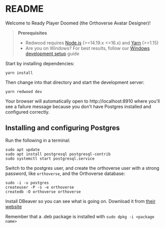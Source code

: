 # README

Welcome to Ready Player Doomed (the Orthoverse Avatar Designer)!

> **Prerequisites**
>
> - Redwood requires [Node.js](https://nodejs.org/en/) (>=14.19.x <=16.x) and [Yarn](https://yarnpkg.com/) (>=1.15)
> - Are you on Windows? For best results, follow our [Windows development setup](https://redwoodjs.com/docs/how-to/windows-development-setup) guide

Start by installing dependencies:

```
yarn install
```

Then change into that directory and start the development server:

```
yarn redwood dev
```

Your browser will automatically open to http://localhost:8910 where you'll see a failure message because you don't have Postgres installed and configured correctly.

## Installing and configuring Postgres

Run the following in a terminal:

```
sudo apt update
sudo apt install postgresql postgresql-contrib
sudo systemctl start postgresql.service
```

Switch to the postgres user, and create the orthoverse user with a strong password, like `orthoverse`, and the Orthoverse database:

```
sudo -i -u postgres
createuser -P -s -e orthoverse
createdb -O orthoverse orthoverse
```

Install DBeaver so you can see what is going on. Download it from [their website](https://https://dbeaver.io/download)

Remember that a .deb package is installed with `sudo dpkg -i <package name>`







